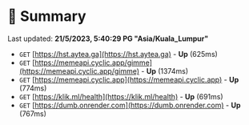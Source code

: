 # 📖 Summary
Last updated: **21/5/2023, 5:40:29 PG "Asia/Kuala_Lumpur"**

- `GET` [https://hst.aytea.ga](https://hst.aytea.ga) - **Up** (625ms)
- `GET` [https://memeapi.cyclic.app/gimme](https://memeapi.cyclic.app/gimme) - **Up** (1374ms)
- `GET` [https://memeapi.cyclic.app](https://memeapi.cyclic.app) - **Up** (774ms)
- `GET` [https://klik.ml/health](https://klik.ml/health) - **Up** (691ms)
- `GET` [https://dumb.onrender.com](https://dumb.onrender.com) - **Up** (767ms)

